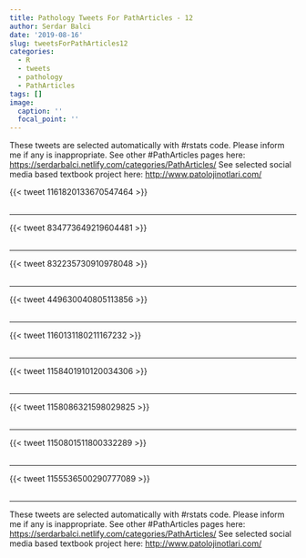 ```yaml
---
title: Pathology Tweets For PathArticles - 12
author: Serdar Balci
date: '2019-08-16'
slug: tweetsForPathArticles12
categories:
  - R
  - tweets
  - pathology
  - PathArticles
tags: []
image:
  caption: ''
  focal_point: ''
---
```



These tweets are selected automatically with #rstats code. Please inform me if any is inappropriate.
See other #PathArticles pages here: https://serdarbalci.netlify.com/categories/PathArticles/ 
See selected social media based textbook project here: http://www.patolojinotlari.com/

{{< tweet 1161820133670547464 >}}
<br>
<br>
<hr>
{{< tweet 834773649219604481 >}}
<br>
<br>
<hr>
{{< tweet 832235730910978048 >}}
<br>
<br>
<hr>
{{< tweet 449630040805113856 >}}
<br>
<br>
<hr>
{{< tweet 1160131180211167232 >}}
<br>
<br>
<hr>
{{< tweet 1158401910120034306 >}}
<br>
<br>
<hr>
{{< tweet 1158086321598029825 >}}
<br>
<br>
<hr>
{{< tweet 1150801511800332289 >}}
<br>
<br>
<hr>
{{< tweet 1155536500290777089 >}}
<br>
<br>
<hr>


These tweets are selected automatically with #rstats code. Please inform me if any is inappropriate.
See other #PathArticles pages here: https://serdarbalci.netlify.com/categories/PathArticles/ 
See selected social media based textbook project here: http://www.patolojinotlari.com/
